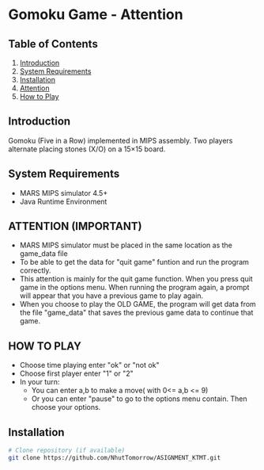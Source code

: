 # Gomoku Game - Attention

## Table of Contents
1. [Introduction](#introduction)
2. [System Requirements](#system-requirements)
3. [Installation](#installation)
4. [Attention](#attention)
6. [How to Play](#how-to-play)


## Introduction
Gomoku (Five in a Row) implemented in MIPS assembly. Two players alternate placing stones (X/O) on a 15×15 board.

## System Requirements
- MARS MIPS simulator 4.5+
- Java Runtime Environment

## ATTENTION (IMPORTANT)
- MARS MIPS simulator must be placed in the same location as the game_data file 
- To be able to get the data for "quit game"  funtion  and run the program correctly.
- This attention is mainly for the quit game function. When you press quit game in the options menu. When running the program again, a prompt will appear that you have a previous game to play again.
- When you choose to play the OLD GAME, the program will get data from the file "game_data"  that saves the previous game data to continue that game.
## HOW TO PLAY
- Choose time playing enter "ok" or "not ok"
- Choose first player enter "1" or "2"
- In your turn: 
    * You can enter a,b to make a move( with 0<= a,b <= 9)
    * Or you can enter "pause" to go to the options menu contain. Then choose your options.
    
## Installation
```bash
# Clone repository (if available)
git clone https://github.com/NhutTomorrow/ASIGNMENT_KTMT.git


